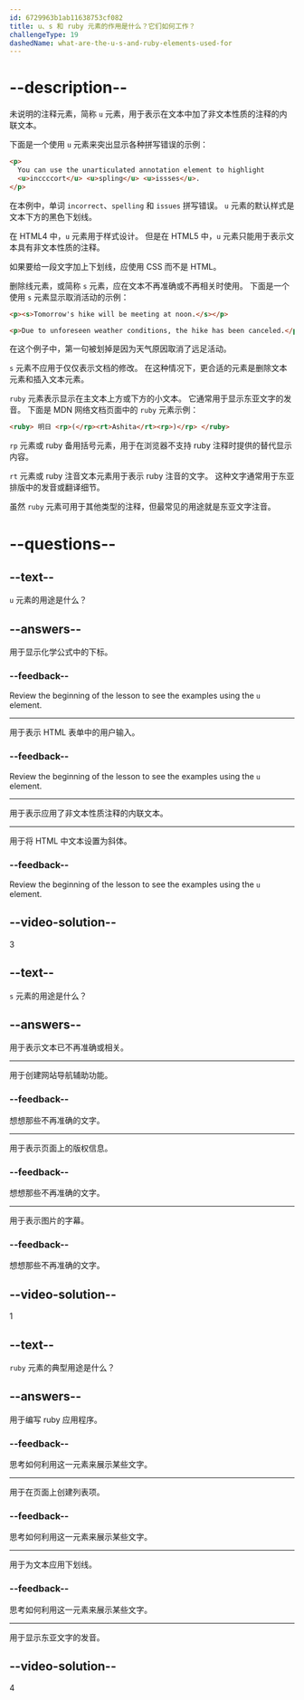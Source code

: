 ```yaml
---
id: 6729963b1ab11638753cf082
title: u、s 和 ruby 元素的作用是什么？它们如何工作？
challengeType: 19
dashedName: what-are-the-u-s-and-ruby-elements-used-for
---
```


# --description--

未说明的注释元素，简称 `u` 元素，用于表示在文本中加了非文本性质的注释的内联文本。

下面是一个使用 `u` 元素来突出显示各种拼写错误的示例：

```html
<p>
  You can use the unarticulated annotation element to highlight
  <u>inccccort</u> <u>spling</u> <u>issses</u>.
</p>
```

在本例中，单词 `incorrect`、`spelling` 和 `issues` 拼写错误。 `u` 元素的默认样式是文本下方的黑色下划线。

在 HTML4 中，`u` 元素用于样式设计。 但是在 HTML5 中，`u` 元素只能用于表示文本具有非文本性质的注释。

如果要给一段文字加上下划线，应使用 CSS 而不是 HTML。

删除线元素，或简称 `s` 元素，应在文本不再准确或不再相关时使用。 下面是一个使用 `s` 元素显示取消活动的示例：

```html
<p><s>Tomorrow's hike will be meeting at noon.</s></p>

<p>Due to unforeseen weather conditions, the hike has been canceled.</p>
```

在这个例子中，第一句被划掉是因为天气原因取消了远足活动。

`s` 元素不应用于仅仅表示文档的修改。 在这种情况下，更合适的元素是删除文本元素和插入文本元素。

`ruby` 元素表示显示在主文本上方或下方的小文本。 它通常用于显示东亚文字的发音。 下面是 MDN 网络文档页面中的 `ruby` 元素示例：

```html
<ruby> 明日 <rp>(</rp><rt>Ashita</rt><rp>)</rp> </ruby>
```

`rp` 元素或 ruby 备用括号元素，用于在浏览器不支持 ruby 注释时提供的替代显示内容。

`rt` 元素或 ruby 注音文本元素用于表示 ruby 注音的文字。 这种文字通常用于东亚排版中的发音或翻译细节。

虽然 `ruby` 元素可用于其他类型的注释，但最常见的用途就是东亚文字注音。

# --questions--

## --text--

`u` 元素的用途是什么？

## --answers--

用于显示化学公式中的下标。

### --feedback--

Review the beginning of the lesson to see the examples using the `u` element.

---

用于表示 HTML 表单中的用户输入。

### --feedback--

Review the beginning of the lesson to see the examples using the `u` element.

---

用于表示应用了非文本性质注释的内联文本。

---

用于将 HTML 中文本设置为斜体。

### --feedback--

Review the beginning of the lesson to see the examples using the `u` element.

## --video-solution--

3

## --text--

`s` 元素的用途是什么？

## --answers--

用于表示文本已不再准确或相关。

---

用于创建网站导航辅助功能。

### --feedback--

想想那些不再准确的文字。

---

用于表示页面上的版权信息。

### --feedback--

想想那些不再准确的文字。

---

用于表示图片的字幕。

### --feedback--

想想那些不再准确的文字。

## --video-solution--

1

## --text--

`ruby` 元素的典型用途是什么？

## --answers--

用于编写 ruby 应用程序。

### --feedback--

思考如何利用这一元素来展示某些文字。

---

用于在页面上创建列表项。

### --feedback--

思考如何利用这一元素来展示某些文字。

---

用于为文本应用下划线。

### --feedback--

思考如何利用这一元素来展示某些文字。

---

用于显示东亚文字的发音。

## --video-solution--

4

